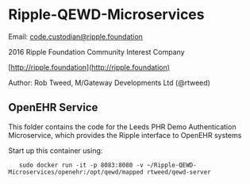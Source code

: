 # Ripple-QEWD-Microservices

Email: <code.custodian@ripple.foundation>

2016 Ripple Foundation Community Interest Company 

[http://ripple.foundation](http://ripple.foundation)

Author: Rob Tweed, M/Gateway Developments Ltd (@rtweed)

## OpenEHR Service

This folder contains the code for the Leeds PHR Demo Authentication Microservice, which provides the Ripple interface to OpenEHR systems

Start up this container using:

       sudo docker run -it -p 8083:8080 -v ~/Ripple-QEWD-Microservices/openehr:/opt/qewd/mapped rtweed/qewd-server



